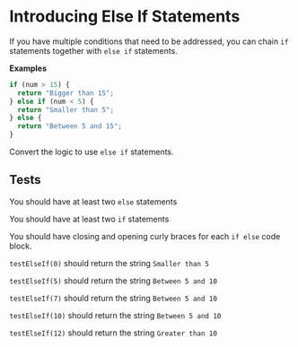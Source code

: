 # Introducing Else If Statements

If you have multiple conditions that need to be addressed, you can chain `if` statements together with `else if` statements.

**Examples**

```javascript
if (num > 15) {
  return "Bigger than 15";
} else if (num < 5) {
  return "Smaller than 5";
} else {
  return "Between 5 and 15";
}
```

Convert the logic to use `else if` statements.

## Tests

You should have at least two `else` statements

You should have at least two `if` statements

You should have closing and opening curly braces for each `if else` code block.

`testElseIf(0)` should return the string `Smaller than 5`

`testElseIf(5)` should return the string `Between 5 and 10`

`testElseIf(7)` should return the string `Between 5 and 10`

`testElseIf(10)` should return the string `Between 5 and 10`

`testElseIf(12)` should return the string `Greater than 10`
